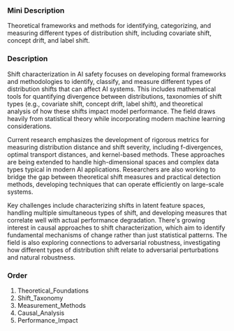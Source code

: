 ### Mini Description

Theoretical frameworks and methods for identifying, categorizing, and measuring different types of distribution shift, including covariate shift, concept drift, and label shift.

### Description

Shift characterization in AI safety focuses on developing formal frameworks and methodologies to identify, classify, and measure different types of distribution shifts that can affect AI systems. This includes mathematical tools for quantifying divergence between distributions, taxonomies of shift types (e.g., covariate shift, concept drift, label shift), and theoretical analysis of how these shifts impact model performance. The field draws heavily from statistical theory while incorporating modern machine learning considerations.

Current research emphasizes the development of rigorous metrics for measuring distribution distance and shift severity, including f-divergences, optimal transport distances, and kernel-based methods. These approaches are being extended to handle high-dimensional spaces and complex data types typical in modern AI applications. Researchers are also working to bridge the gap between theoretical shift measures and practical detection methods, developing techniques that can operate efficiently on large-scale systems.

Key challenges include characterizing shifts in latent feature spaces, handling multiple simultaneous types of shift, and developing measures that correlate well with actual performance degradation. There's growing interest in causal approaches to shift characterization, which aim to identify fundamental mechanisms of change rather than just statistical patterns. The field is also exploring connections to adversarial robustness, investigating how different types of distribution shift relate to adversarial perturbations and natural robustness.

### Order

1. Theoretical_Foundations
2. Shift_Taxonomy
3. Measurement_Methods
4. Causal_Analysis
5. Performance_Impact
